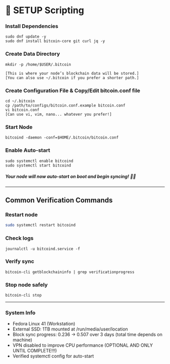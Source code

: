 # 🧰 SETUP Scripting 
### Install Dependencies
```
sudo dnf update -y
sudo dnf install bitcoin-core git curl jq -y
```
### Create Data Directory
```
mkdir -p /home/$USER/.bitcoin

[This is where your node’s blockchain data will be stored.]
[You can also use ~/.bitcoin if you prefer a shorter path.]
```
### Create Configuration File & Copy/Edit bitcoin.conf file
```
cd ~/.bitcoin
cp /path/to/configs/bitcoin.conf.example bitcoin.conf
vi bitcoin.conf 
[Can use vi, vim, nano... whatever you prefer!]
```
### Start Node
```
bitcoind -daemon -conf=$HOME/.bitcoin/bitcoin.conf
```
### Enable Auto-start
```
sudo systemctl enable bitcoind
sudo systemctl start bitcoind
```
##### Your node will now auto-start on boot and begin syncing! 🤘🏼

---

## Common Verification Commands

### Restart node
```bash
sudo systemctl restart bitcoind
```
### Check logs
```
journalctl -u bitcoind.service -f
```
### Verify sync
```
bitcoin-cli getblockchaininfo | grep verificationprogress
```
### Stop node safely
```
bitcoin-cli stop
```

---

### System Info

- Fedora Linux 41 (Workstation)
- External SSD: 1TB mounted at /run/media/user/location
- Block sync progress: 0.236 → 0.507 over 3 days (total time depends on machine)
- VPN disabled to improve CPU performance (OPTIONAL AND ONLY UNTIL COMPLETE!!!)
- Verified systemctl config for auto-start

